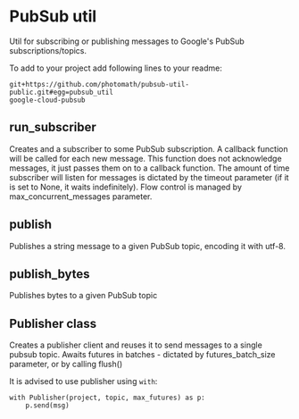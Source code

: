 # PubSub util

Util for subscribing or publishing messages to Google's PubSub subscriptions/topics.

To add to your project add following lines to your readme:
```
git+https://github.com/photomath/pubsub-util-public.git#egg=pubsub_util 
google-cloud-pubsub
```

## run_subscriber

Creates and a subscriber to some PubSub subscription. A callback function will be called for each new message. This 
function does not acknowledge messages, it just passes them on to a callback function. The amount of time subscriber
will listen for messages is dictated by the timeout parameter (if it is set to None, it waits indefinitely). Flow 
control is managed by max_concurrent_messages parameter.

## publish

Publishes a string message to a given PubSub topic, encoding it with utf-8. 

## publish_bytes

Publishes bytes to a given PubSub topic

## Publisher class

Creates a publisher client and reuses it to send messages to a single pubsub topic.
Awaits futures in batches - dictated by futures_batch_size parameter, or by calling 
flush()

It is advised to use publisher using `with`:
```
with Publisher(project, topic, max_futures) as p:
    p.send(msg)
```
